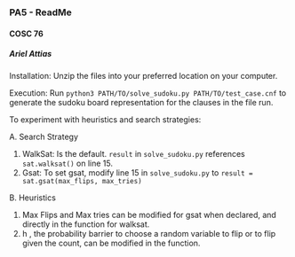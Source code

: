 ### PA5 - ReadMe
#### COSC 76
##### Ariel Attias

Installation: Unzip the files into your preferred location on your computer.
 
 Execution: Run `python3 PATH/TO/solve_sudoku.py PATH/TO/test_case.cnf` to generate the sudoku board representation for the clauses in the file run.
 
 To experiment with heuristics and search strategies:

A. Search Strategy

1. WalkSat: Is the default. `result` in `solve_sudoku.py` references `sat.walksat()` on line 15.
2. Gsat: To set gsat, modify line 15 in `solve_sudoku.py` to `result = sat.gsat(max_flips, max_tries)`

B. Heuristics

1. Max Flips and Max tries can be modified for gsat when declared, and directly in the function for walksat.
2. h , the probability barrier to choose a random variable to flip or to flip given the count, can be modified in the function. 
